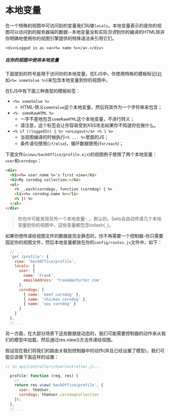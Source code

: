# 本地变量
在一个特殊的视图中可访问到的变量我们叫做`locals`。本地变量表示的是你的视图可以访问到的服务器端的数据--本地变量没有实际*包含*到你的编译的HTML除非你明确地使用你的视图引擎提供的特殊语法来引用它们。

```ejs
<div>Logged in as <a><%= name %></a>.</div>
```

##### 在你的视图中使用本地变量
下面提到的符号是用于访问你的本地变量，在EJS中，你使用特殊的模板标记(比如`<%= someValue %>`)来包含本地变量到你的视图中。

在EJS中有下面三种类型的模板标签：
+ `<%= someValue %>`
    + HTML-转义`someValue`这个本地变量，然后将其作为一个字符串来包含；
+ `<%- someRawHTML %>`
    + 一字不差地包含`someRawHTML`这个本地变量，不进行转义；
    + 请注意，这个标签会让你容易受到XSS攻击如果你不知道你在做什么。
+ `<% if (!loggedIn) { %> <a>Logout</a> <% } %>`
    + 当视图编译的时候执行`<% ... %>`里面的JS；
    + 条件语句使用(`if/else`)，循环数据使用(`for/each`)；

下面文件(`views/backOffice/profile.ejs`)的视图例子使用了两个本地变量：`user`和`corndogs`：

```html
<div>
  <h1><%= user.name %>'s first view</h1>
  <h2>My corndog collection:</h2>
  <ul>
    <% _.each(corndogs, function (corndog) { %>
    <li><%= corndog.name %></li>
    <% }) %>
  </ul>
</div>
```

> 你也许可能发现另外一个本地变量-`_`。默认的，Sails会自动传递几个本地变量到你的视图中，这些变量都包含lodash(`_`)。

如果你想传递给视图文件的数据是完全静态的，你不再需要一个控制器-你只需要固定你的视图文件，然后本地变量都放在你的`config/routes.js`文件中，如下：

```javascript
  // ...
  'get /profile': {
    view: 'backOffice/profile',
    locals: {
      user: {
        name: 'Frank',
        emailAddress: 'frank@enfurter.com'
      },
      corndogs: [
        { name: 'beef corndog' },
        { name: 'chicken corndog' },
        { name: 'soy corndog' }
      ]
    }
  },
  // ...
```


另一方面，在大部分场景下这些数据是动态的，我们可能需要控制器的动作来从我们的模型中加载，然后通过res.view()方法传递给视图。

假设现在我们将我们的路由关联到控制器中的动作(并且已经设置了模型)，我们可能应该像下面这样的设置：

```javascript
// in api/controllers/UserController.js...

  profile: function (req, res) {
    // ...
    return res.view('backOffice/profile', {
      user: theUser,
      corndogs: theUser.corndogCollection
    });
  },
  // ...
```


<docmeta name="displayName" value="Locals">

